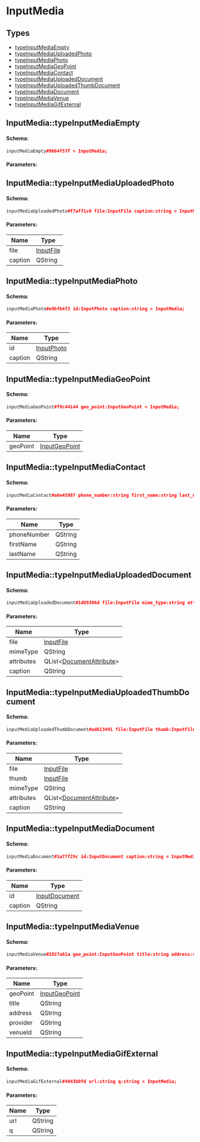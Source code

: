 # InputMedia

## Types

* [typeInputMediaEmpty](#inputmediatypeinputmediaempty)
* [typeInputMediaUploadedPhoto](#inputmediatypeinputmediauploadedphoto)
* [typeInputMediaPhoto](#inputmediatypeinputmediaphoto)
* [typeInputMediaGeoPoint](#inputmediatypeinputmediageopoint)
* [typeInputMediaContact](#inputmediatypeinputmediacontact)
* [typeInputMediaUploadedDocument](#inputmediatypeinputmediauploadeddocument)
* [typeInputMediaUploadedThumbDocument](#inputmediatypeinputmediauploadedthumbdocument)
* [typeInputMediaDocument](#inputmediatypeinputmediadocument)
* [typeInputMediaVenue](#inputmediatypeinputmediavenue)
* [typeInputMediaGifExternal](#inputmediatypeinputmediagifexternal)

## InputMedia::typeInputMediaEmpty

#### Schema:

```c++
inputMediaEmpty#9664f57f = InputMedia;
```

#### Parameters:


## InputMedia::typeInputMediaUploadedPhoto

#### Schema:

```c++
inputMediaUploadedPhoto#f7aff1c0 file:InputFile caption:string = InputMedia;
```

#### Parameters:

|Name|Type|
|----|----|
|file|[InputFile](inputfile.md)|
|caption|QString|

## InputMedia::typeInputMediaPhoto

#### Schema:

```c++
inputMediaPhoto#e9bfb4f3 id:InputPhoto caption:string = InputMedia;
```

#### Parameters:

|Name|Type|
|----|----|
|id|[InputPhoto](inputphoto.md)|
|caption|QString|

## InputMedia::typeInputMediaGeoPoint

#### Schema:

```c++
inputMediaGeoPoint#f9c44144 geo_point:InputGeoPoint = InputMedia;
```

#### Parameters:

|Name|Type|
|----|----|
|geoPoint|[InputGeoPoint](inputgeopoint.md)|

## InputMedia::typeInputMediaContact

#### Schema:

```c++
inputMediaContact#a6e45987 phone_number:string first_name:string last_name:string = InputMedia;
```

#### Parameters:

|Name|Type|
|----|----|
|phoneNumber|QString|
|firstName|QString|
|lastName|QString|

## InputMedia::typeInputMediaUploadedDocument

#### Schema:

```c++
inputMediaUploadedDocument#1d89306d file:InputFile mime_type:string attributes:Vector<DocumentAttribute> caption:string = InputMedia;
```

#### Parameters:

|Name|Type|
|----|----|
|file|[InputFile](inputfile.md)|
|mimeType|QString|
|attributes|QList&lt;[DocumentAttribute](documentattribute.md)&gt;|
|caption|QString|

## InputMedia::typeInputMediaUploadedThumbDocument

#### Schema:

```c++
inputMediaUploadedThumbDocument#ad613491 file:InputFile thumb:InputFile mime_type:string attributes:Vector<DocumentAttribute> caption:string = InputMedia;
```

#### Parameters:

|Name|Type|
|----|----|
|file|[InputFile](inputfile.md)|
|thumb|[InputFile](inputfile.md)|
|mimeType|QString|
|attributes|QList&lt;[DocumentAttribute](documentattribute.md)&gt;|
|caption|QString|

## InputMedia::typeInputMediaDocument

#### Schema:

```c++
inputMediaDocument#1a77f29c id:InputDocument caption:string = InputMedia;
```

#### Parameters:

|Name|Type|
|----|----|
|id|[InputDocument](inputdocument.md)|
|caption|QString|

## InputMedia::typeInputMediaVenue

#### Schema:

```c++
inputMediaVenue#2827a81a geo_point:InputGeoPoint title:string address:string provider:string venue_id:string = InputMedia;
```

#### Parameters:

|Name|Type|
|----|----|
|geoPoint|[InputGeoPoint](inputgeopoint.md)|
|title|QString|
|address|QString|
|provider|QString|
|venueId|QString|

## InputMedia::typeInputMediaGifExternal

#### Schema:

```c++
inputMediaGifExternal#4843b0fd url:string q:string = InputMedia;
```

#### Parameters:

|Name|Type|
|----|----|
|url|QString|
|q|QString|

